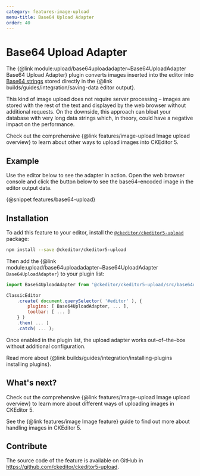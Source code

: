 ```yaml
---
category: features-image-upload
menu-title: Base64 Upload Adapter
order: 40
---
```


# Base64 Upload Adapter

The {@link module:upload/base64uploadadapter~Base64UploadAdapter Base64 Upload Adapter} plugin converts images inserted into the editor into [Base64 strings](https://en.wikipedia.org/wiki/Base64) stored directly in the {@link builds/guides/integration/saving-data editor output}.

This kind of image upload does not require server processing – images are stored with the rest of the text and displayed by the web browser without additional requests. On the downside, this approach can bloat your database with very long data strings which, in theory, could have a negative impact on the performance.

<info-box>
	Check out the comprehensive {@link features/image-upload Image upload overview} to learn about other ways to upload images into CKEditor 5.
</info-box>

## Example

Use the editor below to see the adapter in action. Open the web browser console and click the button below to see the base64–encoded image in the editor output data.

{@snippet features/base64-upload}

## Installation

To add this feature to your editor, install the [`@ckeditor/ckeditor5-upload`](https://www.npmjs.com/package/@ckeditor/ckeditor5-upload) package:

```bash
npm install --save @ckeditor/ckeditor5-upload
```

Then add the {@link module:upload/base64uploadadapter~Base64UploadAdapter `Base64UploadAdapter`} to your plugin list:

```js
import Base64UploadAdapter from '@ckeditor/ckeditor5-upload/src/base64uploadadapter';

ClassicEditor
	.create( document.querySelector( '#editor' ), {
		plugins: [ Base64UploadAdapter, ... ],
		toolbar: [ ... ]
	} )
	.then( ... )
	.catch( ... );
```

Once enabled in the plugin list, the upload adapter works out–of–the–box without additional configuration.

<info-box info>
	Read more about {@link builds/guides/integration/installing-plugins installing plugins}.
</info-box>

## What's next?

Check out the comprehensive {@link features/image-upload Image upload overview} to learn more about different ways of uploading images in CKEditor 5.

See the {@link features/image Image feature} guide to find out more about handling images in CKEditor 5.

## Contribute

The source code of the feature is available on GitHub in https://github.com/ckeditor/ckeditor5-upload.

